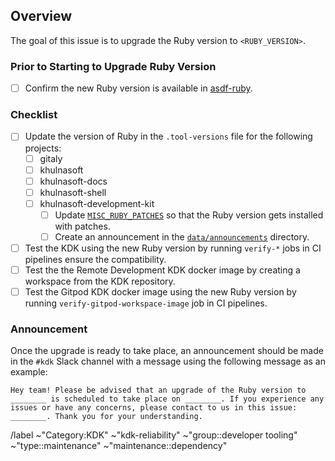 <!-- Replace `<RUBY_VERSION>` with the new Ruby version. -->

## Overview

The goal of this issue is to upgrade the Ruby version to `<RUBY_VERSION>`.

### Prior to Starting to Upgrade Ruby Version

- [ ] Confirm the new Ruby version is available in [asdf-ruby](https://github.com/asdf-vm/asdf-ruby).

### Checklist

- [ ] Update the version of Ruby in the `.tool-versions` file for the following projects:
  - [ ] gitaly
  - [ ] khulnasoft
  - [ ] khulnasoft-docs
  - [ ] khulnasoft-shell
  - [ ] khulnasoft-development-kit
    - [ ] Update [`MISC_RUBY_PATCHES`](https://github.com/khulnasoft/khulnasoft-development-kit/-/blob/910b6f294341910a7427bd381052f520aa3fc8b5/support/bootstrap#L57-63) so that the Ruby version gets installed with patches.
    - [ ] Create an announcement in the [`data/announcements`](https://github.com/khulnasoft/khulnasoft-development-kit/-/tree/main/data/announcements) directory.
- [ ] Test the KDK using the new Ruby version by running `verify-*` jobs in CI pipelines ensure the compatibility.
- [ ] Test the the Remote Development KDK docker image by creating a workspace from the KDK repository.
- [ ] Test the Gitpod KDK docker image using the new Ruby version by running `verify-gitpod-workspace-image` job in CI pipelines.

### Announcement

Once the upgrade is ready to take place, an announcement should be made in the `#kdk` Slack channel with a message using the following message as an example:

```
Hey team! Please be advised that an upgrade of the Ruby version to ________ is scheduled to take place on ________. If you experience any issues or have any concerns, please contact to us in this issue: ________. Thank you for your understanding.
```

/label ~"Category:KDK" ~"kdk-reliability" ~"group::developer tooling" ~"type::maintenance" ~"maintenance::dependency"

<!-- template sourced from https://github.com/khulnasoft/khulnasoft-development-kit/-/blob/main/.khulnasoft/issue_templates/Ruby Version Upgrade.md -->
